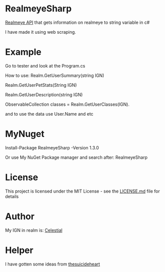 # RealmeyeSharp
[Realmeye API](https://www.realmeye.com/) that gets information on realmeye to string variable in c#

I have made it using web scraping.
# Example
Go to tester and look at the Program.cs 

How to use:
Realm.GetUserSummary(string IGN)

Realm.GetUserPetStats(String IGN)

Realm.GetUserDescription(string IGN)

ObservableCollection<Class> classes = Realm.GetUserClasses(IGN).

and to use the data use
User.Name and etc

# MyNuget
Install-Package RealmeyeSharp -Version 1.3.0

Or use My NuGet Package manager and search after: RealmeyeSharp

# License
This project is licensed under the MIT License - see the [LICENSE.md](LICENSE.md) file for details

# Author
My IGN in realm is: [Celestial](https://www.realmeye.com/player/Celestial)

# Helper
I have gotten some ideas from [thesuicideheart](https://github.com/thesuicideheart/)
